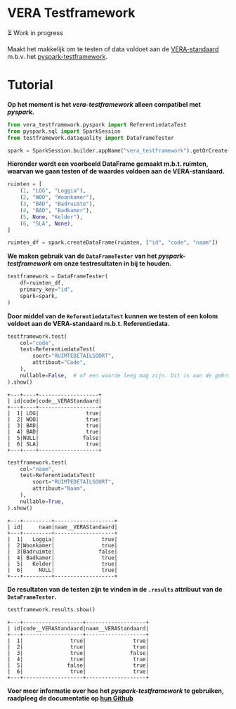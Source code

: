 # VERA Testframework

⏳ Work in progress

Maakt het makkelijk om te testen of data voldoet aan de [VERA-standaard](https://github.com/Aedes-datastandaarden/vera-referentiedata) m.b.v. het [pyspark-testframework](https://github.com/woonstadrotterdam/pyspark-testframework).

# Tutorial

**Op het moment is het _vera-testframework_ alleen compatibel met _pyspark_.**

```python
from vera_testframework.pyspark import ReferentiedataTest
from pyspark.sql import SparkSession
from testframework.dataquality import DataFrameTester
```

```python
spark = SparkSession.builder.appName("vera_testframework").getOrCreate()
```

**Hieronder wordt een voorbeeld DataFrame gemaakt m.b.t. ruimten, waarvan we gaan testen of de waardes voldoen aan de VERA-standaard.**

```python
ruimten = [
    (1, "LOG", "Loggia"),
    (2, "WOO", "Woonkamer"),
    (3, "BAD", "Badruimte"),
    (4, "BAD", "Badkamer"),
    (5, None, "Kelder"),
    (6, "SLA", None),
]

ruimten_df = spark.createDataFrame(ruimten, ["id", "code", "naam"])
```

**We maken gebruik van de `DataFrameTester` van het _pyspark-testframework_ om onze testresultaten in bij te houden.**

```python
testframework = DataFrameTester(
    df=ruimten_df,
    primary_key="id",
    spark=spark,
)
```

**Door middel van de `ReferentiedataTest` kunnen we testen of een kolom voldoet aan de VERA-standaard m.b.t. Referentiedata.**

```python
testframework.test(
    col="code",
    test=ReferentiedataTest(
        soort="RUIMTEDETAILSOORT",
        attribuut="Code",
    ),
    nullable=False,  # of een waarde leeg mag zijn. Dit is aan de gebruiker
).show()
```

    +---+----+-------------------+
    | id|code|code__VERAStandaard|
    +---+----+-------------------+
    |  1| LOG|               true|
    |  2| WOO|               true|
    |  3| BAD|               true|
    |  4| BAD|               true|
    |  5|NULL|              false|
    |  6| SLA|               true|
    +---+----+-------------------+

```python
testframework.test(
    col="naam",
    test=ReferentiedataTest(
        soort="RUIMTEDETAILSOORT",
        attribuut="Naam",
    ),
    nullable=True,
).show()
```

    +---+---------+-------------------+
    | id|     naam|naam__VERAStandaard|
    +---+---------+-------------------+
    |  1|   Loggia|               true|
    |  2|Woonkamer|               true|
    |  3|Badruimte|              false|
    |  4| Badkamer|               true|
    |  5|   Kelder|               true|
    |  6|     NULL|               true|
    +---+---------+-------------------+

**De resultaten van de testen zijn te vinden in de `.results` attribuut van de `DataFrameTester`.**

```python
testframework.results.show()
```

    +---+-------------------+-------------------+
    | id|code__VERAStandaard|naam__VERAStandaard|
    +---+-------------------+-------------------+
    |  1|               true|               true|
    |  2|               true|               true|
    |  3|               true|              false|
    |  4|               true|               true|
    |  5|              false|               true|
    |  6|               true|               true|
    +---+-------------------+-------------------+

**Voor meer informatie over hoe het _pyspark-testframework_ te gebruiken, raadpleeg de documentatie op [hun Github](https://github.com/woonstadrotterdam/pyspark-testframework)**
